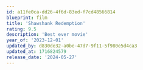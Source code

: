 ```yaml
---
id: a11fe0ca-dd26-4f6d-83ed-f7cd48566814
blueprint: film
title: 'Shawshank Redemption'
rating: 9.5
description: 'Best ever movie'
year_of: '2023-12-01'
updated_by: d830de32-a0be-47d7-9f11-5f980e5d4ca3
updated_at: 1716824579
release_date: '2024-05-27'
---
```

